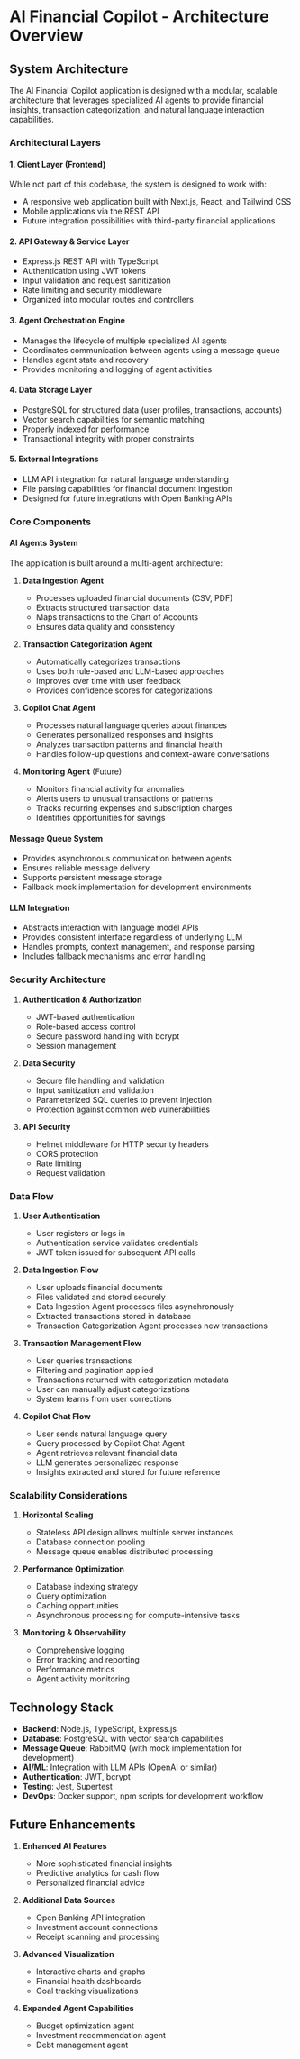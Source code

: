 # AI Financial Copilot - Architecture Overview

## System Architecture

The AI Financial Copilot application is designed with a modular, scalable architecture that leverages specialized AI agents to provide financial insights, transaction categorization, and natural language interaction capabilities.

### Architectural Layers

#### 1. Client Layer (Frontend)
While not part of this codebase, the system is designed to work with:
- A responsive web application built with Next.js, React, and Tailwind CSS
- Mobile applications via the REST API
- Future integration possibilities with third-party financial applications

#### 2. API Gateway & Service Layer
- Express.js REST API with TypeScript
- Authentication using JWT tokens
- Input validation and request sanitization
- Rate limiting and security middleware
- Organized into modular routes and controllers

#### 3. Agent Orchestration Engine
- Manages the lifecycle of multiple specialized AI agents
- Coordinates communication between agents using a message queue
- Handles agent state and recovery
- Provides monitoring and logging of agent activities

#### 4. Data Storage Layer
- PostgreSQL for structured data (user profiles, transactions, accounts)
- Vector search capabilities for semantic matching
- Properly indexed for performance
- Transactional integrity with proper constraints

#### 5. External Integrations
- LLM API integration for natural language understanding
- File parsing capabilities for financial document ingestion
- Designed for future integrations with Open Banking APIs

### Core Components

#### AI Agents System
The application is built around a multi-agent architecture:

1. **Data Ingestion Agent**
   - Processes uploaded financial documents (CSV, PDF)
   - Extracts structured transaction data
   - Maps transactions to the Chart of Accounts
   - Ensures data quality and consistency

2. **Transaction Categorization Agent**
   - Automatically categorizes transactions
   - Uses both rule-based and LLM-based approaches
   - Improves over time with user feedback
   - Provides confidence scores for categorizations

3. **Copilot Chat Agent**
   - Processes natural language queries about finances
   - Generates personalized responses and insights
   - Analyzes transaction patterns and financial health
   - Handles follow-up questions and context-aware conversations

4. **Monitoring Agent** (Future)
   - Monitors financial activity for anomalies
   - Alerts users to unusual transactions or patterns
   - Tracks recurring expenses and subscription charges
   - Identifies opportunities for savings

#### Message Queue System
- Provides asynchronous communication between agents
- Ensures reliable message delivery
- Supports persistent message storage
- Fallback mock implementation for development environments

#### LLM Integration
- Abstracts interaction with language model APIs
- Provides consistent interface regardless of underlying LLM
- Handles prompts, context management, and response parsing
- Includes fallback mechanisms and error handling

### Security Architecture

1. **Authentication & Authorization**
   - JWT-based authentication
   - Role-based access control
   - Secure password handling with bcrypt
   - Session management

2. **Data Security**
   - Secure file handling and validation
   - Input sanitization and validation
   - Parameterized SQL queries to prevent injection
   - Protection against common web vulnerabilities

3. **API Security**
   - Helmet middleware for HTTP security headers
   - CORS protection
   - Rate limiting
   - Request validation

### Data Flow

1. **User Authentication**
   - User registers or logs in
   - Authentication service validates credentials
   - JWT token issued for subsequent API calls

2. **Data Ingestion Flow**
   - User uploads financial documents
   - Files validated and stored securely
   - Data Ingestion Agent processes files asynchronously
   - Extracted transactions stored in database
   - Transaction Categorization Agent processes new transactions

3. **Transaction Management Flow**
   - User queries transactions
   - Filtering and pagination applied
   - Transactions returned with categorization metadata
   - User can manually adjust categorizations
   - System learns from user corrections

4. **Copilot Chat Flow**
   - User sends natural language query
   - Query processed by Copilot Chat Agent
   - Agent retrieves relevant financial data
   - LLM generates personalized response
   - Insights extracted and stored for future reference

### Scalability Considerations

1. **Horizontal Scaling**
   - Stateless API design allows multiple server instances
   - Database connection pooling
   - Message queue enables distributed processing

2. **Performance Optimization**
   - Database indexing strategy
   - Query optimization
   - Caching opportunities
   - Asynchronous processing for compute-intensive tasks

3. **Monitoring & Observability**
   - Comprehensive logging
   - Error tracking and reporting
   - Performance metrics
   - Agent activity monitoring

## Technology Stack

- **Backend**: Node.js, TypeScript, Express.js
- **Database**: PostgreSQL with vector search capabilities
- **Message Queue**: RabbitMQ (with mock implementation for development)
- **AI/ML**: Integration with LLM APIs (OpenAI or similar)
- **Authentication**: JWT, bcrypt
- **Testing**: Jest, Supertest
- **DevOps**: Docker support, npm scripts for development workflow

## Future Enhancements

1. **Enhanced AI Features**
   - More sophisticated financial insights
   - Predictive analytics for cash flow
   - Personalized financial advice

2. **Additional Data Sources**
   - Open Banking API integration
   - Investment account connections
   - Receipt scanning and processing

3. **Advanced Visualization**
   - Interactive charts and graphs
   - Financial health dashboards
   - Goal tracking visualizations

4. **Expanded Agent Capabilities**
   - Budget optimization agent
   - Investment recommendation agent
   - Debt management agent